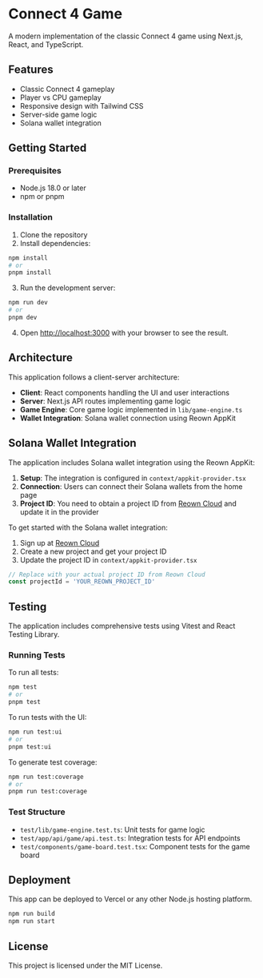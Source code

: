 # Connect 4 Game

A modern implementation of the classic Connect 4 game using Next.js, React, and TypeScript.

## Features

- Classic Connect 4 gameplay
- Player vs CPU gameplay
- Responsive design with Tailwind CSS
- Server-side game logic
- Solana wallet integration

## Getting Started

### Prerequisites

- Node.js 18.0 or later
- npm or pnpm

### Installation

1. Clone the repository
2. Install dependencies:

```bash
npm install
# or
pnpm install
```

3. Run the development server:

```bash
npm run dev
# or
pnpm dev
```

4. Open [http://localhost:3000](http://localhost:3000) with your browser to see the result.

## Architecture

This application follows a client-server architecture:

- **Client**: React components handling the UI and user interactions
- **Server**: Next.js API routes implementing game logic
- **Game Engine**: Core game logic implemented in `lib/game-engine.ts`
- **Wallet Integration**: Solana wallet connection using Reown AppKit

## Solana Wallet Integration

The application includes Solana wallet integration using the Reown AppKit:

1. **Setup**: The integration is configured in `context/appkit-provider.tsx`
2. **Connection**: Users can connect their Solana wallets from the home page
3. **Project ID**: You need to obtain a project ID from [Reown Cloud](https://cloud.reown.com) and update it in the provider

To get started with the Solana wallet integration:

1. Sign up at [Reown Cloud](https://cloud.reown.com)
2. Create a new project and get your project ID
3. Update the project ID in `context/appkit-provider.tsx`

```typescript
// Replace with your actual project ID from Reown Cloud
const projectId = 'YOUR_REOWN_PROJECT_ID'
```

## Testing

The application includes comprehensive tests using Vitest and React Testing Library.

### Running Tests

To run all tests:

```bash
npm test
# or
pnpm test
```

To run tests with the UI:

```bash
npm run test:ui
# or
pnpm test:ui
```

To generate test coverage:

```bash
npm run test:coverage
# or
pnpm run test:coverage
```

### Test Structure

- `test/lib/game-engine.test.ts`: Unit tests for game logic
- `test/app/api/game/api.test.ts`: Integration tests for API endpoints
- `test/components/game-board.test.tsx`: Component tests for the game board

## Deployment

This app can be deployed to Vercel or any other Node.js hosting platform.

```bash
npm run build
npm run start
```

## License

This project is licensed under the MIT License. 